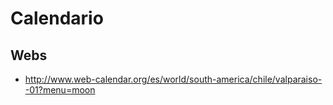 # Calendario

## Webs

- http://www.web-calendar.org/es/world/south-america/chile/valparaiso--01?menu=moon